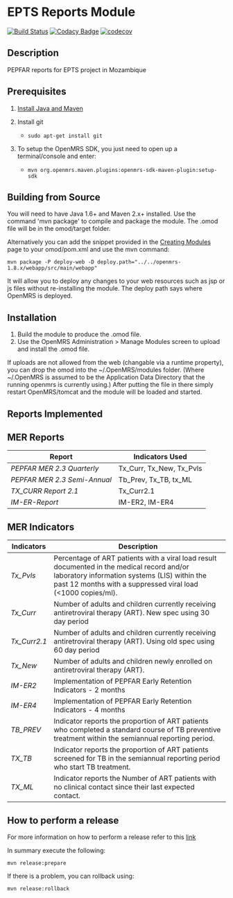 # EPTS Reports Module

[![Build Status](https://travis-ci.org/esaude/openmrs-module-eptsreports.svg?branch=master)](https://travis-ci.org/esaude/openmrs-module-eptsreports) [![Codacy Badge](https://api.codacy.com/project/badge/Grade/1889390f9f5246fbb3179fef3f1e2ac8)](https://app.codacy.com/app/esaude-ops/openmrs-module-eptsreports?utm_source=github.com&utm_medium=referral&utm_content=esaude/openmrs-module-eptsreports&utm_campaign=Badge_Grade_Dashboard) [![codecov](https://codecov.io/gh/jembi/openmrs-module-eptsreports/branch/develop/graph/badge.svg)](https://codecov.io/gh/jembi/openmrs-module-eptsreports)


## Description

PEPFAR reports for EPTS project in Mozambique

## Prerequisites

1.  [Install Java and Maven](https://wiki.openmrs.org/display/docs/OpenMRS+SDK#OpenMRSSDK-Installation)

2.  Install git
    -   `sudo apt-get install git`

3.  To setup the OpenMRS SDK, you just need to open up a terminal/console and enter:
    -   `mvn org.openmrs.maven.plugins:openmrs-sdk-maven-plugin:setup-sdk`

## Building from Source

You will need to have Java 1.6+ and Maven 2.x+ installed.  Use the command 'mvn package' to
compile and package the module.  The .omod file will be in the omod/target folder.

Alternatively you can add the snippet provided in the [Creating Modules](https://wiki.openmrs.org/x/cAEr) page to your
omod/pom.xml and use the mvn command:

    mvn package -P deploy-web -D deploy.path="../../openmrs-1.8.x/webapp/src/main/webapp"

It will allow you to deploy any changes to your web
resources such as jsp or js files without re-installing the module. The deploy path says
where OpenMRS is deployed.

## Installation

1.  Build the module to produce the .omod file.
2.  Use the OpenMRS Administration > Manage Modules screen to upload and install the .omod file.

If uploads are not allowed from the web (changable via a runtime property), you can drop the omod
into the ~/.OpenMRS/modules folder.  (Where ~/.OpenMRS is assumed to be the Application
Data Directory that the running openmrs is currently using.)  After putting the file in there
simply restart OpenMRS/tomcat and the module will be loaded and started.

## Reports Implemented

## MER Reports

| Report                        | Indicators Used          |
| ------------------------------| ------------------------ |
| _PEPFAR MER 2.3 Quarterly_    | Tx_Curr, Tx_New, Tx_Pvls |
| _PEPFAR MER 2.3 Semi-Annual_  | Tb_Prev, Tx_TB, tx_ML    |
| _TX_CURR Report 2.1_          | Tx_Curr2.1               |
| _IM-ER-Report_                | IM-ER2, IM-ER4           |

## MER Indicators

| Indicators   | Description                                                                                                                                                                                                   |
| ------------ | ------------------------------------------------------------------------------------------------------------------------------------------------------------------------------------------------------------- |
| _Tx_Pvls_    | Percentage of ART patients with a viral load result documented in the medical record and/or laboratory information systems (LIS) within the past 12 months with a suppressed viral load (&lt;1000 copies/ml). |
| _Tx_Curr_    | Number of adults and children currently receiving antiretroviral therapy (ART). New spec using 30 day period                                                                                                  |
| _Tx_Curr2.1_ | Number of adults and children currently receiving antiretroviral therapy (ART). Using old spec using 60 day period                                                                                            |
| _Tx_New_     | Number of adults and children newly enrolled on antiretroviral therapy (ART).                                                                                                                                 |
| _IM-ER2_     | Implementation of PEPFAR Early Retention Indicators - 2 months                                                                                                                                                |
| _IM-ER4_     | Implementation of PEPFAR Early Retention Indicators - 4 months                                                                                                                                                |
| _TB_PREV_    | Indicator reports the proportion of ART patients who completed a standard course of TB preventive treatment within the semiannual reporting period.                                                           |
| _TX_TB_      | Indicator reports the proportion of ART patients screened for TB in the semiannual reporting period who start TB treatment.                                                                                   |
| _TX_ML_      | Indicator reports the Number of ART patients with no clinical contact since their last expected contact.                                                                                                      |

## How to perform a release

For more information on how to perform a release refer to this [link](https://wiki.openmrs.org/display/docs/Maven+Release+Process)

In summary execute the following:

    mvn release:prepare

If there is a problem, you can rollback using:

    mvn release:rollback
